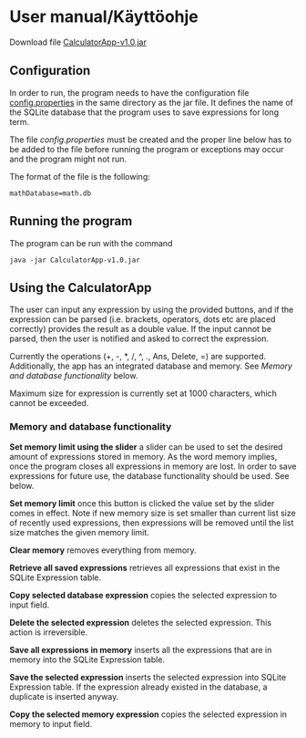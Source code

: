 # User manual/Käyttöohje

Download file [CalculatorApp-v1.0.jar](https://github.com/Jsos17/CalculatorApp/releases)

## Configuration

In order to run, the program needs to have the configuration file [config.properties](https://github.com/Jsos17/CalculatorApp/blob/master/CalculatorApp/config.properties) in the same directory as the jar file. It defines the name of the SQLite database that the program uses to save expressions for long term. 

The file *config.properties* must be created and the proper line below has to be added to the file before running the program or exceptions may occur and the program might not run.

The format of the file is the following:

    mathDatabase=math.db

## Running the program

The program can be run with the command

    java -jar CalculatorApp-v1.0.jar

## Using the CalculatorApp

The user can input any expression by using the provided buttons, and if the expression can be parsed (i.e. brackets, operators, dots etc are placed correctly) provides the result as a double value. If the input cannot be parsed, then the user is notified and asked to correct the expression.

Currently the operations (+, -, *, /, ^, ., Ans, Delete, =) are supported. Additionally, the app has an integrated database and memory. See *Memory and database functionality* below. 

Maximum size for expression is currently set at 1000 characters, which cannot be exceeded.

### Memory and database functionality

**Set memory limit using the slider** a slider can be used to set the desired amount of expressions stored in memory. As the word memory implies, once the program closes all expressions in memory are lost. In order to save expressions for future use, the database functionality should be used. See below.

**Set memory limit** once this button is clicked the value set by the slider comes in effect. Note if new memory size is set smaller than current list size of recently used expressions, then expressions will be removed until the list size matches the given memory limit.

**Clear memory** removes everything from memory.

**Retrieve all saved expressions** retrieves all expressions that exist in the SQLite Expression table.

**Copy selected database expression** copies the selected expression to input field.

**Delete the selected expression** deletes the selected expression. This action is irreversible.

**Save all expressions in memory** inserts all the expressions that are in memory into the SQLite Expression table.

**Save the selected expression** inserts the selected expression into SQLite Expression table. If the expression already existed in the database, a duplicate is inserted anyway.

**Copy the selected memory expression** copies the selected expression in memory to input field.

